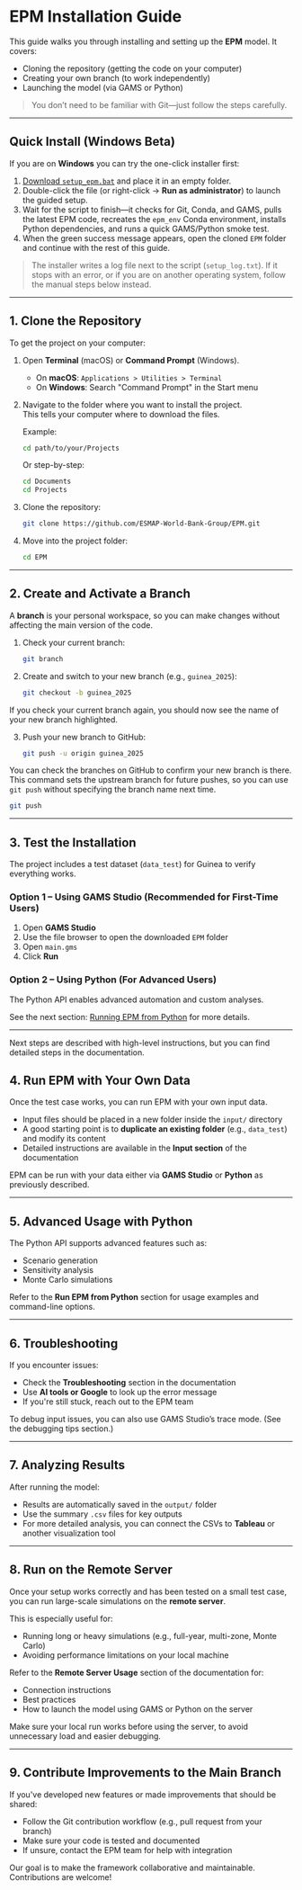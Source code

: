# EPM Installation Guide

This guide walks you through installing and setting up the **EPM** model. It covers:

- Cloning the repository (getting the code on your computer)
- Creating your own branch (to work independently)
- Launching the model (via GAMS or Python)

> You don’t need to be familiar with Git—just follow the steps carefully.

---

## Quick Install (Windows Beta)

If you are on **Windows** you can try the one-click installer first:

1. [Download `setup_epm.bat`](dwld/setup_epm.bat) and place it in an empty folder.
2. Double-click the file (or right-click → **Run as administrator**) to launch the guided setup.
3. Wait for the script to finish—it checks for Git, Conda, and GAMS, pulls the latest EPM code, recreates the `epm_env` Conda environment, installs Python dependencies, and runs a quick GAMS/Python smoke test.
4. When the green success message appears, open the cloned `EPM` folder and continue with the rest of this guide.

> The installer writes a log file next to the script (`setup_log.txt`). If it stops with an error, or if you are on another operating system, follow the manual steps below instead.

---

## 1. Clone the Repository

To get the project on your computer:

1. Open **Terminal** (macOS) or **Command Prompt** (Windows).

   - On **macOS**: `Applications > Utilities > Terminal`
   - On **Windows**: Search "Command Prompt" in the Start menu

2. Navigate to the folder where you want to install the project.  
   This tells your computer where to download the files.

   Example:

   ```sh
   cd path/to/your/Projects
   ```

   Or step-by-step:

   ```sh
   cd Documents
   cd Projects
   ```

3. Clone the repository:

   ```sh
   git clone https://github.com/ESMAP-World-Bank-Group/EPM.git
   ```

4. Move into the project folder:
   ```sh
   cd EPM
   ```

---

## 2. Create and Activate a Branch

A **branch** is your personal workspace, so you can make changes without affecting the main version of the code.

1. Check your current branch:

   ```sh
   git branch
   ```

2. Create and switch to your new branch (e.g., `guinea_2025`):
   ```sh
   git checkout -b guinea_2025
   ```

If you check your current branch again, you should now see the name of your new branch highlighted.

3. Push your new branch to GitHub:
   ```sh
   git push -u origin guinea_2025
   ```

You can check the branches on GitHub to confirm your new branch is there.
This command sets the upstream branch for future pushes, so you can use `git push` without specifying the branch name next time.

```sh
git push
```

---

## 3. Test the Installation

The project includes a test dataset (`data_test`) for Guinea to verify everything works.

### Option 1 – Using GAMS Studio (Recommended for First-Time Users)

1. Open **GAMS Studio**
2. Use the file browser to open the downloaded `EPM` folder
3. Open `main.gms`
4. Click **Run**

### Option 2 – Using Python (For Advanced Users)

The Python API enables advanced automation and custom analyses.

See the next section: [Running EPM from Python](#) for more details.

---

Next steps are described with high-level instructions, but you can find detailed steps in the documentation.

## 4. Run EPM with Your Own Data

Once the test case works, you can run EPM with your own input data.

- Input files should be placed in a new folder inside the `input/` directory
- A good starting point is to **duplicate an existing folder** (e.g., `data_test`) and modify its content
- Detailed instructions are available in the **Input section** of the documentation

EPM can be run with your data either via **GAMS Studio** or **Python** as previously described.

---

## 5. Advanced Usage with Python

The Python API supports advanced features such as:

- Scenario generation
- Sensitivity analysis
- Monte Carlo simulations

Refer to the **Run EPM from Python** section for usage examples and command-line options.

---

## 6. Troubleshooting

If you encounter issues:

- Check the **Troubleshooting** section in the documentation
- Use **AI tools or Google** to look up the error message
- If you're still stuck, reach out to the EPM team

To debug input issues, you can also use GAMS Studio’s trace mode. (See the debugging tips section.)

---

## 7. Analyzing Results

After running the model:

- Results are automatically saved in the `output/` folder
- Use the summary `.csv` files for key outputs
- For more detailed analysis, you can connect the CSVs to **Tableau** or another visualization tool

---

## 8. Run on the Remote Server

Once your setup works correctly and has been tested on a small test case, you can run large-scale simulations on the **remote server**.

This is especially useful for:

- Running long or heavy simulations (e.g., full-year, multi-zone, Monte Carlo)
- Avoiding performance limitations on your local machine

Refer to the **Remote Server Usage** section of the documentation for:

- Connection instructions
- Best practices
- How to launch the model using GAMS or Python on the server

Make sure your local run works before using the server, to avoid unnecessary load and easier debugging.

---

## 9. Contribute Improvements to the Main Branch

If you've developed new features or made improvements that should be shared:

- Follow the Git contribution workflow (e.g., pull request from your branch)
- Make sure your code is tested and documented
- If unsure, contact the EPM team for help with integration

Our goal is to make the framework collaborative and maintainable. Contributions are welcome!
